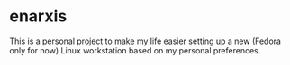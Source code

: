 # enarxis

This is a personal project to make my life easier setting up a new (Fedora only for now) Linux workstation based on my personal preferences.

